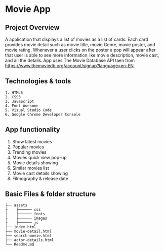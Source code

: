 # Movie App

## Project Overview
A application that displays a list of movies as a list of cards. Each card provides movie detail such as movie title, movie Genre, movie poster, and movie rating. Whenever a user clicks on the poster a pop will appear after that user is able to see more information like movie description, movie cast, and all the details. App uses The Movie Database API taen from https://www.themoviedb.org/account/signup?language=en-EN.

## Technologies & tools 
    1. HTML5
    2. CSS3
    3. JavaScript
    4. Font Awesome
    5. Visual Studio Code
    6. Google Chrome Developer Console
    
 ## App functionality
1. Show latest movies
2. Popular movies
3. Trending movies
4. Movies quick view pop-up
5. Movie details showing
6. Similar movies list
7. Movie cast details showing
8. Filmography & release date

## Basic Files & folder structure
        
    ├── assets
    ├    ├────── css       
    ├    ├────── fonts
    ├    ├────── images
    ├    ├────── js
    ├── index.html
    ├── movie-detail.html
    ├── search-movie.html
    ├── actor-details.html
    └── Readme.md





